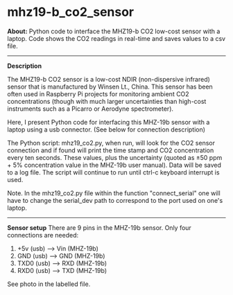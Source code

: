 # mhz19-b_co2_sensor
**About:** 
Python code to interface the MHZ19-b CO2 low-cost sensor with a laptop. 
Code shows the CO2 readings in real-time and saves values to a csv file.
______________________________________________________________________________
**Description**

The MHZ19-b CO2 sensor is a low-cost NDIR (non-dispersive infrared) sensor
that is manufactured by Winsen Lt., China. This sensor has been often 
used in Raspberry Pi projects for monitoring ambient CO2 concentrations (though
with much larger uncertainties than high-cost instruments such as a Picarro or 
Aerodyne spectrometer).


Here, I present Python code for interfacing this MHZ-19b sensor with a 
laptop using a usb connector. (See below for connection description)

The Python script: mhz19_co2.py, when run, will look for the CO2 sensor 
connection and if found will print the time stamp and CO2 concentration every 
ten seconds. These values, plus the uncertainty (quoted as ±50 ppm + 5% 
concentration value in the MHZ-19b user manual). Data will be saved to a log file.
The script will continue to run until ctrl-c keyboard interrupt is used.

Note. In the mhz19_co2.py file within the function "connect_serial" one will have
to change the serial_dev path to correspond to the port used on one's laptop.

______________________________________________________________________________
**Sensor setup**
There are 9 pins in the MHZ-19b sensor. Only four connections are needed:

1. +5v (usb) --> Vin (MHZ-19b)
2. GND (usb) --> GND (MHZ-19b)
3. TXD0 (usb) --> RXD (MHZ-19b)
4. RXD0 (usb) --> TXD (MHZ-19b)

See photo in the labelled file.
